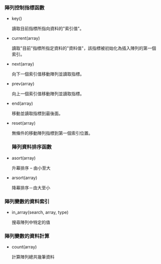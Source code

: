 ### 陣列控制指標函數

- key()

   讀取目前指標所指向資料的"索引值"。

- current(array)

   讀取"目前"指標所指定資料的"資料值"，該指標被初始化為插入陣列的第一個索引。

- next(array)

   向下一個索引值移動陣列並讀取指標。

- prev(array)

   向上一個索引值移動陣列並讀取指標。

- end(array)

   移動並讀取指標到最後面。

- reset(array)

   無條件的移動陣列指標到第一個索引位置。
  
  ### 陣列資料排序函數
  
- asort(array)
  
   升幕排序 – 由小至大
    
- arsort(array)

   降幕排序－由大至小

### 陣列變數的資料索引

- in_array(search, array, type)

   搜尋陣列中特定的值
   
### 陣列變數的資料計算

- count(array)

   計算陣列總共幾筆資料
